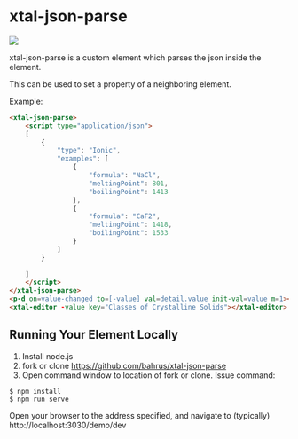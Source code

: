 # xtal-json-parse

<a href="https://nodei.co/npm/xtal-json-parse/"><img src="https://nodei.co/npm/xtal-json-parse.png"></a>

xtal-json-parse is a custom element which parses the json inside the element.

This can be used to set a property of a neighboring element.

Example:

```html
<xtal-json-parse>
    <script type="application/json">
    [
        {
            "type": "Ionic",
            "examples": [
                {
                    "formula": "NaCl",
                    "meltingPoint": 801,
                    "boilingPoint": 1413
                },
                {
                    "formula": "CaF2",
                    "meltingPoint": 1418,
                    "boilingPoint": 1533
                }
            ]
        }
        
    ]
    </script>
</xtal-json-parse>
<p-d on=value-changed to=[-value] val=detail.value init-val=value m=1></p-d>
<xtal-editor -value key="Classes of Crystalline Solids"></xtal-editor>
```

## Running Your Element Locally

1. Install node.js
2. fork or clone https://github.com/bahrus/xtal-json-parse
3. Open command window to location of fork or clone.  Issue command:

```
$ npm install
$ npm run serve
```

Open your browser to the address specified, and navigate to (typically) http://localhost:3030/demo/dev

